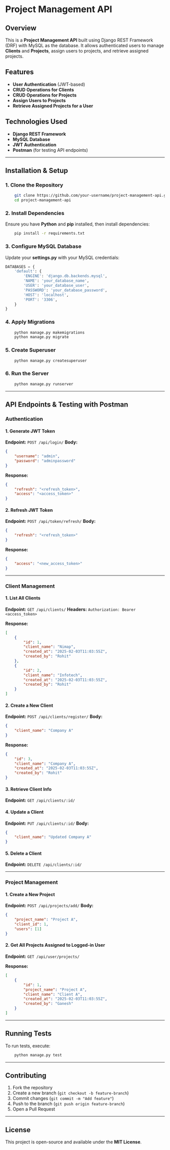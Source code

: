 # Project Management API

## Overview
This is a **Project Management API** built using Django REST Framework (DRF) with MySQL as the database. It allows authenticated users to manage **Clients** and **Projects**, assign users to projects, and retrieve assigned projects.

## Features
- **User Authentication** (JWT-based)
- **CRUD Operations for Clients**
- **CRUD Operations for Projects**
- **Assign Users to Projects**
- **Retrieve Assigned Projects for a User**

## Technologies Used
- **Django REST Framework**
- **MySQL Database**
- **JWT Authentication**
- **Postman** (for testing API endpoints)

---
## Installation & Setup

### 1. Clone the Repository
```sh
    git clone https://github.com/your-username/project-management-api.git
    cd project-management-api
```

### 2. Install Dependencies
Ensure you have **Python** and **pip** installed, then install dependencies:
```sh
    pip install -r requirements.txt
```

### 3. Configure MySQL Database
Update your **settings.py** with your MySQL credentials:
```python
DATABASES = {
    'default': {
        'ENGINE': 'django.db.backends.mysql',
        'NAME': 'your_database_name',
        'USER': 'your_database_user',
        'PASSWORD': 'your_database_password',
        'HOST': 'localhost',
        'PORT': '3306',
    }
}
```

### 4. Apply Migrations
```sh
    python manage.py makemigrations
    python manage.py migrate
```

### 5. Create Superuser
```sh
    python manage.py createsuperuser
```

### 6. Run the Server
```sh
    python manage.py runserver
```

---
## API Endpoints & Testing with Postman

### Authentication
#### 1. Generate JWT Token
**Endpoint:** `POST /api/login/`
**Body:**
```json
{
    "username": "admin",
    "password": "adminpassword"
}
```
**Response:**
```json
{
    "refresh": "<refresh_token>",
    "access": "<access_token>"
}
```

#### 2. Refresh JWT Token
**Endpoint:** `POST /api/token/refresh/`
**Body:**
```json
{
    "refresh": "<refresh_token>"
}
```
**Response:**
```json
{
    "access": "<new_access_token>"
}
```

---
### Client Management
#### 1. List All Clients
**Endpoint:** `GET /api/clients/`
**Headers:** `Authorization: Bearer <access_token>`

**Response:**
```json
[
    {
        "id": 1,
        "client_name": "Nimap",
        "created_at": "2025-02-03T11:03:55Z",
        "created_by": "Rohit"
    },
    {
        "id": 2,
        "client_name": "Infotech",
        "created_at": "2025-02-03T11:03:55Z",
        "created_by": "Rohit"
    }
]
```

#### 2. Create a New Client
**Endpoint:** `POST /api/clients/register/`
**Body:**
```json
{
    "client_name": "Company A"
}
```
**Response:**
```json
{
    "id": 3,
    "client_name": "Company A",
    "created_at": "2025-02-03T11:03:55Z",
    "created_by": "Rohit"
}
```

#### 3. Retrieve Client Info
**Endpoint:** `GET /api/clients/:id/`

#### 4. Update a Client
**Endpoint:** `PUT /api/clients/:id/`
**Body:**
```json
{
    "client_name": "Updated Company A"
}
```

#### 5. Delete a Client
**Endpoint:** `DELETE /api/clients/:id/`

---
### Project Management
#### 1. Create a New Project
**Endpoint:** `POST /api/projects/add/`
**Body:**
```json
{
    "project_name": "Project A",
    "client_id": 1,
    "users": [1]
}
```

#### 2. Get All Projects Assigned to Logged-in User
**Endpoint:** `GET /api/user/projects/`

**Response:**
```json
[
    {
        "id": 1,
        "project_name": "Project A",
        "client_name": "Client A",
        "created_at": "2025-02-03T11:03:55Z",
        "created_by": "Ganesh"
    }
]
```

---
## Running Tests
To run tests, execute:
```sh
    python manage.py test
```

---
## Contributing
1. Fork the repository
2. Create a new branch (`git checkout -b feature-branch`)
3. Commit changes (`git commit -m "Add feature"`)
4. Push to the branch (`git push origin feature-branch`)
5. Open a Pull Request

---
## License
This project is open-source and available under the **MIT License**.

